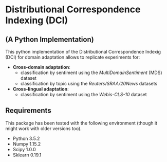 # Distributional Correspondence Indexing (DCI)
## (A Python Implementation)

This python implementation of the Distributional Correspondence Indexig (DCI) for domain adaptation allows to replicate experiments for:

* **Cross-domain adaptation**:
  - classification by sentiment using the *MultiDomainSentiment* (MDS) dataset
  - classification by topic using the *Reuters/SRAA/20News* datasets
* **Cross-lingual adaptation**:
  - classification by sentiment using the *Webis-CLS-10* dataset

## Requirements

This package has been tested with the following environment (though it might work with older versions too).
* Python 3.5.2
* Numpy 1.15.2
* Scipy 1.0.0
* Sklearn 0.19.1


